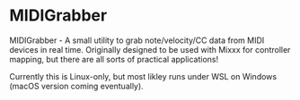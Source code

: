 # MIDIGrabber

MIDIGrabber - A small utility to grab note/velocity/CC data from MIDI devices in real time. Originally designed to be used with Mixxx for controller mapping, but there are all sorts of practical applications!

Currently this is Linux-only, but most likley runs under WSL on Windows (macOS version coming eventually). 
